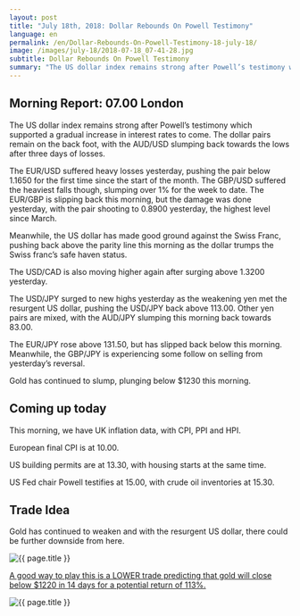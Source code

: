 ```yaml
---
layout: post
title: "July 18th, 2018: Dollar Rebounds On Powell Testimony"
language: en
permalink: /en/Dollar-Rebounds-On-Powell-Testimony-18-july-18/
image: /images/july-18/2018-07-18_07-41-28.jpg
subtitle: Dollar Rebounds On Powell Testimony
summary: "The US dollar index remains strong after Powell’s testimony which supported a gradual increase in interest rates to come. The dollar pairs remain on the back foot, with the AUD/USD slumping back towards the lows after three days of losses"
---
```

## Morning Report: 07.00 London

The US dollar index remains strong after Powell’s testimony which supported a gradual increase in interest rates to come. The dollar pairs remain on the back foot, with the AUD/USD slumping back towards the lows after three days of losses. 

The EUR/USD suffered heavy losses yesterday, pushing the pair below 1.1650 for the first time since the start of the month. The GBP/USD suffered the heaviest falls though, slumping over 1% for the week to date. The EUR/GBP is slipping back this morning, but the damage was done yesterday, with the pair shooting to 0.8900 yesterday, the highest level since March. 

Meanwhile, the US dollar has made good ground against the Swiss Franc, pushing back above the parity line this morning as the dollar trumps the Swiss franc’s safe haven status. 

The USD/CAD is also moving higher again after surging above 1.3200 yesterday. 

The USD/JPY surged to new highs yesterday as the weakening yen met the resurgent US dollar, pushing the USD/JPY back above 113.00. Other yen pairs are mixed, with the AUD/JPY slumping this morning back towards 83.00. 

The EUR/JPY rose above 131.50, but has slipped back below this morning. Meanwhile, the GBP/JPY is experiencing some follow on selling from yesterday’s reversal. 

Gold has continued to slump, plunging below $1230 this morning. 

## Coming up today

This morning, we have UK inflation data, with CPI, PPI and HPI. 

European final CPI is at 10.00. 

US building permits are at 13.30, with housing starts at the same time. 

US Fed chair Powell testifies at 15.00, with crude oil inventories at 15.30. 

## Trade Idea

Gold has continued to weaken and with the resurgent US dollar, there could be further downside from here.

<img class="post-image" src="{{ site.url }}/images/july-18/2018-07-18_07-41-28.jpg" alt="{{ page.title }}" title="{{ page.title }}">

<a href="%LINK%%?currency=GBP&market=commodities&underlying=frxXAUUSD&formname=higherlower&duration_amount=14&duration_units=d&amount=10&amount_type=stake&expiry_type=duration&barrier=1220" target="_blank" rel="noopener noreferrer nofollow">A good way to play this is a LOWER trade predicting that gold will close below $1220 in 14 days for a potential return of 113%.</a>

<img class="post-image" src="{{ site.url }}/images/july-18/2018-07-18_07-43-03.jpg" alt="{{ page.title }}" title="{{ page.title }}">
